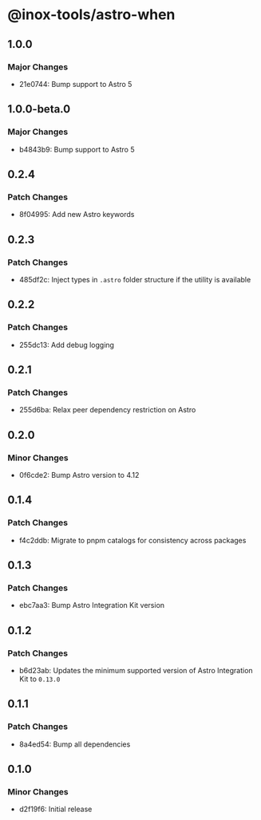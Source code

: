 # @inox-tools/astro-when

## 1.0.0

### Major Changes

- 21e0744: Bump support to Astro 5

## 1.0.0-beta.0

### Major Changes

- b4843b9: Bump support to Astro 5

## 0.2.4

### Patch Changes

- 8f04995: Add new Astro keywords

## 0.2.3

### Patch Changes

- 485df2c: Inject types in `.astro` folder structure if the utility is available

## 0.2.2

### Patch Changes

- 255dc13: Add debug logging

## 0.2.1

### Patch Changes

- 255d6ba: Relax peer dependency restriction on Astro

## 0.2.0

### Minor Changes

- 0f6cde2: Bump Astro version to 4.12

## 0.1.4

### Patch Changes

- f4c2ddb: Migrate to pnpm catalogs for consistency across packages

## 0.1.3

### Patch Changes

- ebc7aa3: Bump Astro Integration Kit version

## 0.1.2

### Patch Changes

- b6d23ab: Updates the minimum supported version of Astro Integration Kit to `0.13.0`

## 0.1.1

### Patch Changes

- 8a4ed54: Bump all dependencies

## 0.1.0

### Minor Changes

- d2f19f6: Initial release
